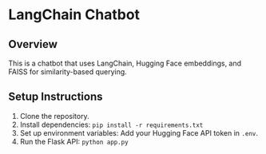 # LangChain Chatbot

## Overview
This is a chatbot that uses LangChain, Hugging Face embeddings, and FAISS for similarity-based querying.

## Setup Instructions
1. Clone the repository.
2. Install dependencies: `pip install -r requirements.txt`
3. Set up environment variables: Add your Hugging Face API token in `.env`.
4. Run the Flask API: `python app.py`
